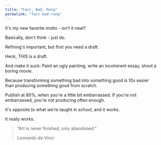 ```yaml
---
title: "Fast, Bad, Rong"
permalink: "fast-bad-rong"
---
```


It's my new favorite motto - isn’t it neat?

Basically, don't think - just do.

Refining's important, but first you need a draft. 

Heck, *THIS* is a draft.

And make it suck: Paint an ugly painting, write an incoherent essay, shoot a boring movie.

Because transforming something bad into something good is 10x easier than producing something good from scratch.

Publish at 80%, when you're a little bit embarrassed. If you're not embarrassed, you're not producing often enough.

It's opposite to what we're taught in school, and it works. 

It really works.

> “Art is never finished, only abandoned.”
> 
> <cite>Leonardo da Vinci</cite>

